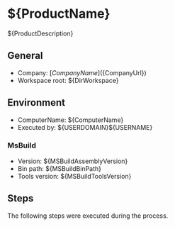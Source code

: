 # ${ProductName}

${ProductDescription}

## General

* Company: [${CompanyName}](${CompanyUrl})
* Workspace root: ${DirWorkspace}


## Environment

* ComputerName: ${ComputerName}
* Executed by: ${USERDOMAIN}\${USERNAME}


### MsBuild

* Version: ${MSBuildAssemblyVersion}
* Bin path: ${MSBuildBinPath}
* Tools version: ${MSBuildToolsVersion}


## Steps

The following steps were executed during the process.


